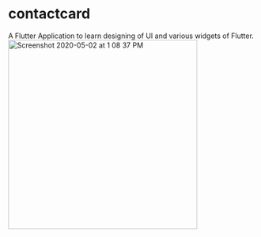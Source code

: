 # contactcard

A Flutter Application to learn designing of UI and various widgets of Flutter.
<img width="382" alt="Screenshot 2020-05-02 at 1 08 37 PM" src="https://user-images.githubusercontent.com/43731599/80858287-21d72980-8c76-11ea-9801-e9f89907c26f.png">


